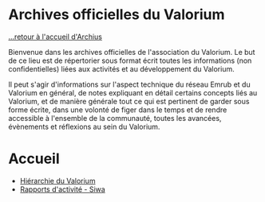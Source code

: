 # Archives officielles du Valorium

[...retour à l'accueil d'Archius](../../../README.md)

Bienvenue dans les archives officielles de l'association du Valorium. 
Le but de ce lieu est de répertorier sous format écrit toutes les informations (non confidentielles) liées aux activités et au développement du Valorium.

Il peut s'agir d'informations sur l'aspect technique du réseau Emrub et du Valorium en général, de notes expliquant en détail certains concepts liés au Valorium, et de manière générale tout ce qui est pertinent de garder sous forme écrite, dans une volonté de figer dans le temps et de rendre accessible à l'ensemble de la communauté, toutes les avancées, évènements et réflexions au sein du Valorium.


# Accueil

* [Hiérarchie du Valorium](./hierarchie.md)
* [Rapports d'activité - Siwa](./rapports/accueil.md)
